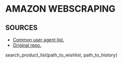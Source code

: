 # AMAZON WEBSCRAPING

## SOURCES
* [Common user agent list.](http://www.networkinghowtos.com/howto/common-user-agent-list/)
* [Original repo.](https://www.google.com/)

search_product_list(path_to_wishlist, path_to_history)